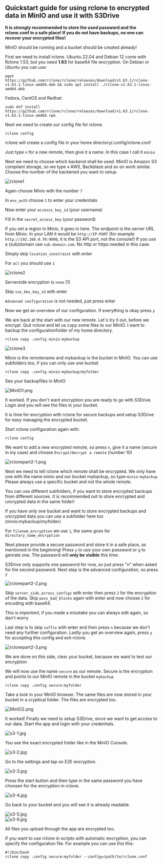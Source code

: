 ## Quickstart guide for using rclone to encrypted data in MinIO and use it with S3Drive

**It is _strongly_ recommended to store the used password and the rclone.conf in a safe place! If you do not have backups, no one can recover your encrypted files!**

MinIO should be running and a bucket should be created already!

First we need to install rclone. Ubuntu 22.04 and Debian 12 come with Rclone 1.53, but you need **1.63** for base64 file encryption. 
On Debian or Ubuntu you can use:

`wget https://github.com/rclone/rclone/releases/download/v1.63.1/rclone-v1.63.1-linux-amd64.deb && sudo apt install ./rclone-v1.63.1-linux-amd64.deb`

Fedora, CentOS and Redhat:

`sudo dnf install https://github.com/rclone/rclone/releases/download/v1.63.1/rclone-v1.63.1-linux-amd64.rpm`

Next we need to create our config file for rclone.

`rclone config`


rclone will create a config file in your home directory/.config/rclone.conf

Just type `n` for a new remote, then give it a name. In this case I call it `minio`

Next we need to choose which backend shall be used. MinIO is Amazon S3 compilant storage, so we type `4`
AWS, Backblaze and so on work similar. Choose the number of the backened you want to setup.

![rclone1](https://github.com/Morethanevil/s3drive/blob/master/resources/images/rclone/rclone1.png)

Again choose Minio with the number `7`

In `env_auth` choose `1` to enter your credentials

Now enter your `accesss_key_id` (your username)

Fill in the `secret_access_key` (your password)

If you set a region in Minio, it goes in here.
The endpoint is the server URL from Minio. In your LAN it would be `http://IP:PORT` (for example `http://192.168.0.70:9000`, it is the S3 API port, not the console!)
If you use a (sub)domain use `sub.domain.com`. No http or https needed in this case.

Simply skip `location_constraint` with enter

For `acl` you should use `1`

![rclone2](https://github.com/Morethanevil/s3drive/blob/master/resources/images/rclone/rclone2.png)


Serverside encryption is `none` (1)

Skip `sse_kms_key_id` with enter

`Advanced configuration` is not needed, just press enter

Now we get an overview of our configuration. If everything is okay press `y`

We are back at the start with our new remote. Let´s try it out, before we encrypt.
Quit rclone and let us copy some files to our MinIO. I want to backup the configurationfolder of my home directory.

`rclone copy .config minio:mybackup` 

![rclone3](https://github.com/Morethanevil/s3drive/blob/master/resources/images/rclone/rclone3.png)


Minio is the remotename and mybackup is the bucket in MinIO. You can use subfolders too, if you can only use one bucket

`rclone copy .config minio:mybackup/myfolder`

See your backupfiles in MinIO

![MinIO1.png](https://github.com/Morethanevil/s3drive/blob/master/resources/images/rclone/MinIO1.png)

It worked. If you don't want encryption you are ready to go with S3Drive. Login and you will see the files in your bucket.

It is time for encryption with rclone for secure backups and setup S3Drive for easy managing the encrypted bucket.

Start rclone configuration again with:

`rclone config`

We want to add a new encrypted remote, so press `n`, give it a name (secure in my case) and choose `Encrypt/Decrypt a remote` (number 10)

![rclonepart2-1.png](https://github.com/Morethanevil/s3drive/blob/master/resources/images/rclone/rclonepart2-1.png)

Next we need to tell rclone which remote shall be encrypted. We only have one with the name minio and our bucket mybackup, so type `minio:mybackup`
Please always use a specific bucket and not the whole remote. 

You can use different subfolders, if you want to store encrypted backups from different sources.
It is recommended not to store encrypted and uncrypted data in the same folder! 

If you have only one bucket and want to store encrypted backups and uncrypted data you can use a subfolder here too (minio:mybackup/myfolder)

For `filenam_encryption` we use `1`, the same goes for `directory_name_encryption`

Next please provide a secure password and store it in a safe place, as mentioned in the beginning! Press `y` to use your own password or `g` to genrate one. The password will **only be visible** this time.

S3Drive only supports one password for now, so just press "n" when asked for the second password. Next step is the advanced configuration, so press `y`

![rclonepart2-2.png](https://github.com/Morethanevil/s3drive/blob/master/resources/images/rclone/rclonepart2-2.png)

Skip `server_side_across_configs` with enter then press `2` for the encryption of the data.
Skip `pass_bad_blocks` again with enter and now choose `2` for encoding with base64. 

This is _important_, if you made a misstake you can always edit again, so don't worry

Last step is to skip `suffix` with enter and then press `n` because we don't need any further configuration.
Lastly you get an overview again, press `y` for accepting this config and exit rclone.


![rclonepart2-3.png](https://github.com/Morethanevil/s3drive/blob/master/resources/images/rclone/rclonepart2-3.png)

We are done on this side, clear your bucket, because we want to test our encryption

We will now use the name `secure` as our remote. Secure is the encryption and points to our MinIO remote in the bucket `mybackup`

`rclone copy .config secure:myfolder`

Take a look in your MinIO browser. The same files are now stored in your bucket in a cryptical folder. The files are encrypted too.

![MinIO2.png](https://github.com/Morethanevil/s3drive/blob/master/resources/images/rclone/MinIO2.png)

It worked! Finally we need to setup S3Drive, since we want to get access to our data.
Start the app and login with your credentials.

![s3-1.jpg](https://github.com/Morethanevil/s3drive/blob/master/resources/images/rclone/s3-1.jpg)

You see the exact encrypted folder like in the MinIO Console. 

![s3-2.jpg](https://github.com/Morethanevil/s3drive/blob/master/resources/images/rclone/s3-2.jpg)

Go to the settings and tap on E2E encryption. 

![s3-3.jpg](https://github.com/Morethanevil/s3drive/blob/master/resources/images/rclone/s3-3.jpg)

Press the start button and then type in the same password you have choosen for the encryption in rclone. 

![s3-4.jpg](https://github.com/Morethanevil/s3drive/blob/master/resources/images/rclone/s3-4.jpg)

Go back to your bucket and you will see it is already readable. 

![s3-5.jpg](https://github.com/Morethanevil/s3drive/blob/master/resources/images/rclone/s3-5.jpg)  
![s3-6.jpg](https://github.com/Morethanevil/s3drive/blob/master/resources/images/rclone/s3-6.jpg)

All files you upload through the app are encrypted too.

If you want to use rclone in scripts with automatic encryption, you can specify the configuration file. For example you can use this this:

```
#!/bin/bash
rclone copy .config secure:myfolder --config=/path/to/rclone.conf
```

